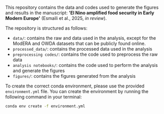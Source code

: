 
This repository contains the data and codes used to generate the figures and results in the manuscript: **'El Nino amplified food security in Early Modern Europe'** (Esmaili et al., 2025, *in review*).

The repository is structured as follows:
- `data/`: contains the raw and data used in the analysis, except for the ModERA and OWDA datasets that can be publicly found online.
- `processed_data/`: contains the processed data used in the analysis
- `preprocessing codes/`: contains the code used to preprocess the raw data
- `analysis notebooks/`: contains the code used to perform the analysis and generate the figures
- `figures/`: contains the figures generated from the analysis

To create the correct conda environment, please use the provided `environment.yml` file. You can create the environment by running the following command in your terminal:

```bash
conda env create -f environment.yml
```